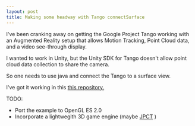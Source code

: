```yaml
---
layout: post
title: Making some headway with Tango connectSurface
---
```



I've been cranking away on getting the Google Project Tango working with an Augmented Reality setup that allows Motion Tracking, Point Cloud data, and a video see-through display.

I wanted to work in Unity, but the Unity SDK for Tango doesn't allow point cloud data collection to share the camera.

So one needs to use java and connect the Tango to a surface view.

I've got it working in this [this repository.](https://github.com/stevehenderson/TangoAugmentedRealityTest2)

TODO:

* Port the example to OpenGL ES 2.0
* Incorporate a lightwegith 3D game engine (maybe [JPCT](http://www.jpct.net) )
